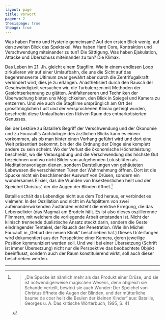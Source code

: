 ```yaml
---
layout: page
title: Vorwort
pagenr: 2
thesispage: true
thpage: true
---
```


Was haben Porno und Hysterie gemeinsam? Auf den ersten Blick wenig, auf den zweiten Blick das Spektakel. Was haben Hard Core, Kontraktion und Verschwendung miteinander zu tun? Die Sättigung. Was haben Ejakulation, Attacke und Überschuss miteinander zu tun? Die Klimax.

Das Leben im 21. Jh. gleicht einem Stagfilm. Wie in einem endlosen Loop zirkulieren wir auf einer Umlaufbahn, die uns die Sicht auf das begehrenswerte Ultimum zwar gewährt aber durch die Zentrifugalkraft verhindert wird, dies je zu erlangen. Anästhetisiert durch den Rausch der Geschwindigkeit versuchen wir, die Turbulenzen mit Methoden der Gesichtserkennung zu glätten. Antifaltenseren und Techniken der Überwachung bieten uns Möglichkeiten, den Blick in Spiegel und Kamera zu entzerren. Und wie auch die Stagfilme ursprünglich am Ort der grösstmöglichen Lust und der versprochenen Klimax gezeigt wurden, beschreibt diese Umlaufbahn den fiktiven Raum des entnarkotisierten Genusses.

Bei der Lektüre zu Bataille‘s Begriff der Verschwendung und der Ökonomie und zu Foucault‘s Archäologie des ärztlichen Blicks kann es einem vorkommen, als ob man hinter einen Vorhang geführt wird und dort eine Welt präsentiert bekommt, bin der die Ordnung der Dinge eine komplett andere zu sein scheint. Wo der Verlust die ökonomische Höchstleistung beschreibt, wo die Verausgabung und die Verschwendung das höchste Gut bezeichnen und wo nicht Bilder von aufgehenden Lotusblüten als Meditationsvorlagen dienen, sondern Darstellungen von gehäuteten Lebewesen die verschleimten Türen der Wahrnehmung öffnen. Dort ist die Spucke nicht ein beschämender Auswurf von Drüsen, sondern ein wundersames Elixier, das die Wunden von Insektenstichen heilt und der Speichel Christus’, der die Augen der Blinden öffnet.[^1]

Bataille schält das Lebendige nicht aus dem Tod heraus, er verbindet es vielmehr. In der Oszillation und nicht im Aufsplittern von zwei aufeinanderwirkenden Zuständen entsteht die erektive Erregung, die das Lebenselixier (das Magma) am Brodeln hält. Es ist also dieses oszillierende Flimmern, mit welchem die vorliegende Arbeit entstanden ist. Nicht der klinisch trennende dualistische Ansatz steckt darin, sondern die Geste eindringender Tentakel, der Rausch der Penetration. (Wie ihn Michel Foucault in „Geburt der neuen Klinik“ beschrieben hat.) Dieses Unterfangen wird dokumentiert aus der Perspektive einer Kamera, deren jeweilige Position kommuniziert werden soll. Und weil bei einer Übersetzung (Schrift ist immer Übersetzung) nicht nur die Perspektive das beobachtete Objekt beeinflusst, sondern auch der Raum konstituierend wirkt, soll auch dieser
beschrieben werden.

---

[^1]: 

	>„Die Spucke ist nämlich mehr als das Produkt einer Drüse, und sie ist notwendigerweise magischen Wesens, denn obgleich sie Schande verteilt, bewirkt sie auch Wunder: Der Speichel von Christus öffnete die Augen der Blinden, und der mütterliche baume de coer heilt die Beulen der kleinen Kinder“
	aus: Bataille, Georges u. A. Das kritische Wörterbuch, 1995, S. 41